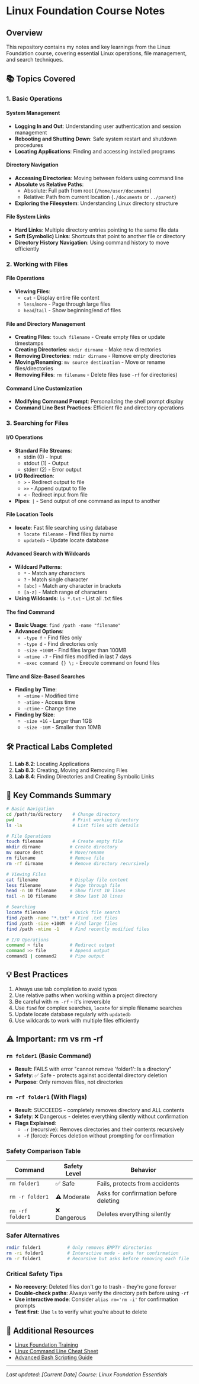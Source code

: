 # Linux Foundation Course Notes

## Overview
This repository contains my notes and key learnings from the Linux Foundation course, covering essential Linux operations, file management, and search techniques.

## 📚 Topics Covered

### 1. Basic Operations

#### System Management
- **Logging In and Out**: Understanding user authentication and session management
- **Rebooting and Shutting Down**: Safe system restart and shutdown procedures
- **Locating Applications**: Finding and accessing installed programs

#### Directory Navigation
- **Accessing Directories**: Moving between folders using command line
- **Absolute vs Relative Paths**: 
  - Absolute: Full path from root (`/home/user/documents`)
  - Relative: Path from current location (`./documents` or `../parent`)
- **Exploring the Filesystem**: Understanding Linux directory structure

#### File System Links
- **Hard Links**: Multiple directory entries pointing to the same file data
- **Soft (Symbolic) Links**: Shortcuts that point to another file or directory
- **Directory History Navigation**: Using command history to move efficiently

### 2. Working with Files

#### File Operations
- **Viewing Files**: 
  - `cat` - Display entire file content
  - `less`/`more` - Page through large files
  - `head`/`tail` - Show beginning/end of files

#### File and Directory Management
- **Creating Files**: `touch filename` - Create empty files or update timestamps
- **Creating Directories**: `mkdir dirname` - Make new directories
- **Removing Directories**: `rmdir dirname` - Remove empty directories
- **Moving/Renaming**: `mv source destination` - Move or rename files/directories
- **Removing Files**: `rm filename` - Delete files (use `-rf` for directories)

#### Command Line Customization
- **Modifying Command Prompt**: Personalizing the shell prompt display
- **Command Line Best Practices**: Efficient file and directory operations

### 3. Searching for Files

#### I/O Operations
- **Standard File Streams**: 
  - stdin (0) - Input
  - stdout (1) - Output  
  - stderr (2) - Error output
- **I/O Redirection**: 
  - `>` - Redirect output to file
  - `>>` - Append output to file
  - `<` - Redirect input from file
- **Pipes**: `|` - Send output of one command as input to another

#### File Location Tools
- **locate**: Fast file searching using database
  - `locate filename` - Find files by name
  - `updatedb` - Update locate database

#### Advanced Search with Wildcards
- **Wildcard Patterns**:
  - `*` - Match any characters
  - `?` - Match single character
  - `[abc]` - Match any character in brackets
  - `[a-z]` - Match range of characters
- **Using Wildcards**: `ls *.txt` - List all .txt files

#### The find Command
- **Basic Usage**: `find /path -name "filename"`
- **Advanced Options**:
  - `-type f` - Find files only
  - `-type d` - Find directories only
  - `-size +100M` - Find files larger than 100MB
  - `-mtime -7` - Find files modified in last 7 days
  - `-exec command {} \;` - Execute command on found files

#### Time and Size-Based Searches
- **Finding by Time**:
  - `-mtime` - Modified time
  - `-atime` - Access time
  - `-ctime` - Change time
- **Finding by Size**:
  - `-size +1G` - Larger than 1GB
  - `-size -10M` - Smaller than 10MB

## 🛠️ Practical Labs Completed

1. **Lab 8.2**: Locating Applications
2. **Lab 8.3**: Creating, Moving and Removing Files  
3. **Lab 8.4**: Finding Directories and Creating Symbolic Links

## 📝 Key Commands Summary

```bash
# Basic Navigation
cd /path/to/directory    # Change directory
pwd                      # Print working directory
ls -la                   # List files with details

# File Operations
touch filename           # Create empty file
mkdir dirname           # Create directory
mv source dest          # Move/rename
rm filename             # Remove file
rm -rf dirname          # Remove directory recursively

# Viewing Files
cat filename            # Display file content
less filename           # Page through file
head -n 10 filename     # Show first 10 lines
tail -n 10 filename     # Show last 10 lines

# Searching
locate filename         # Quick file search
find /path -name "*.txt" # Find .txt files
find /path -size +100M  # Find large files
find /path -mtime -1    # Find recently modified files

# I/O Operations
command > file          # Redirect output
command >> file         # Append output
command1 | command2     # Pipe output
```

## 💡 Best Practices

1. Always use tab completion to avoid typos
2. Use relative paths when working within a project directory
3. Be careful with `rm -rf` - it's irreversible
4. Use `find` for complex searches, `locate` for simple filename searches
5. Update locate database regularly with `updatedb`
6. Use wildcards to work with multiple files efficiently

## ⚠️ Important: rm vs rm -rf

### `rm folder1` (Basic Command)
- **Result**: FAILS with error "cannot remove 'folder1': Is a directory"
- **Safety**: ✅ Safe - protects against accidental directory deletion
- **Purpose**: Only removes files, not directories

### `rm -rf folder1` (With Flags)
- **Result**: SUCCEEDS - completely removes directory and ALL contents
- **Safety**: ❌ Dangerous - deletes everything silently without confirmation
- **Flags Explained**:
  - `-r` (recursive): Removes directories and their contents recursively
  - `-f` (force): Forces deletion without prompting for confirmation

### Safety Comparison Table
| Command | Safety Level | Behavior |
|---------|--------------|----------|
| `rm folder1` | ✅ Safe | Fails, protects from accidents |
| `rm -r folder1` | ⚠️ Moderate | Asks for confirmation before deleting |
| `rm -rf folder1` | ❌ Dangerous | Deletes everything silently |

### Safer Alternatives
```bash
rmdir folder1          # Only removes EMPTY directories
rm -ri folder1         # Interactive mode - asks for confirmation
rm -r folder1          # Recursive but asks before removing each file
```

### Critical Safety Tips
- **No recovery**: Deleted files don't go to trash - they're gone forever
- **Double-check paths**: Always verify the directory path before using `-rf`
- **Use interactive mode**: Consider `alias rm='rm -i'` for confirmation prompts
- **Test first**: Use `ls` to verify what you're about to delete

## 🔗 Additional Resources

- [Linux Foundation Training](https://training.linuxfoundation.org/)
- [Linux Command Line Cheat Sheet](https://www.linuxtrainingacademy.com/linux-commands-cheat-sheet/)
- [Advanced Bash Scripting Guide](https://tldp.org/LDP/abs/html/)

---

*Last updated: [Current Date]*
*Course: Linux Foundation Essentials*
